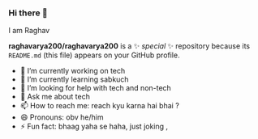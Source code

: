 ### Hi there 👋
I am Raghav

**raghavarya200/raghavarya200** is a ✨ _special_ ✨ repository because its `README.md` (this file) appears on your GitHub profile.



- 🔭 I’m currently working on tech
- 🌱 I’m currently learning sabkuch
- 🤔 I’m looking for help with tech and non-tech
- 💬 Ask me about tech
- 📫 How to reach me: reach kyu karna hai bhai ?
- 😄 Pronouns: obv he/him
- ⚡ Fun fact: bhaag yaha se haha, just joking ,


